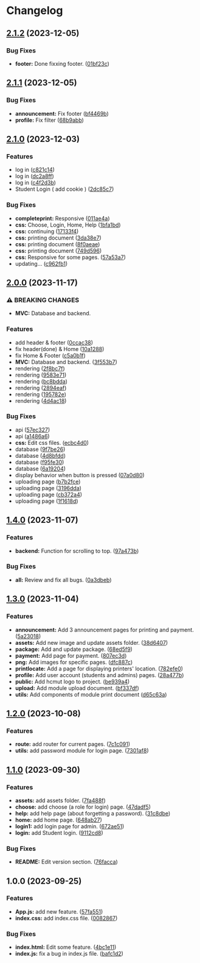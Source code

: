 # Changelog

## [2.1.2](https://github.com/grassnhi/bkprint-web/compare/v2.1.1...v2.1.2) (2023-12-05)


### Bug Fixes

* **footer:** Done fixxing footer. ([01bf23c](https://github.com/grassnhi/bkprint-web/commit/01bf23c1d86c1f4c122ac12441fa283de428c316))

## [2.1.1](https://github.com/grassnhi/bkprint-web/compare/v2.1.0...v2.1.1) (2023-12-05)


### Bug Fixes

* **announcement:** Fix footer ([bf4469b](https://github.com/grassnhi/bkprint-web/commit/bf4469bf3386a8b362ef2b244bc7b9b226d4e0fd))
* **profile:** Fix filter ([68b9abb](https://github.com/grassnhi/bkprint-web/commit/68b9abb58151fac9cfa5f6d5d50b9f572ba9f978))

## [2.1.0](https://github.com/grassnhi/bkprint-web/compare/v2.0.0...v2.1.0) (2023-12-03)


### Features

* log in ([c821c14](https://github.com/grassnhi/bkprint-web/commit/c821c14a1644e1c51c95312cbdd0aecd42752194))
* log in ([dc2a8ff](https://github.com/grassnhi/bkprint-web/commit/dc2a8ff6a90eec51242de8c575a446fa7b35b6ff))
* log in ([c4f2d3b](https://github.com/grassnhi/bkprint-web/commit/c4f2d3b0814f275787dfa8cc8e927f5c9deb30dd))
* Student Login ( add cookie ) ([2dc85c7](https://github.com/grassnhi/bkprint-web/commit/2dc85c7ecb9ed9065f6cff86d2046a77e287c8ef))


### Bug Fixes

* **completeprint:** Responsive ([011ae4a](https://github.com/grassnhi/bkprint-web/commit/011ae4abbc48566e26e38ff43c5e935eea2bf513))
* **css:** Choose, Login, Home, Help ([1bfa1bd](https://github.com/grassnhi/bkprint-web/commit/1bfa1bd70a12d958cdf41445d7cd80a71d6ed93f))
* **css:** continuing ([17133f4](https://github.com/grassnhi/bkprint-web/commit/17133f4a1e3b656c5e1a658eb11fac4d006a68e5))
* **css:** printing document ([3da38e7](https://github.com/grassnhi/bkprint-web/commit/3da38e781ab2c13abcba04709eb5ba02daca86cf))
* **css:** printing document ([8f0aeae](https://github.com/grassnhi/bkprint-web/commit/8f0aeae527b468603cc55091bc7d193b96ab6a22))
* **css:** printing document ([749d596](https://github.com/grassnhi/bkprint-web/commit/749d59669e0b650afa2a0c75461253a544b1245d))
* **css:** Responsive for some pages. ([57a53a7](https://github.com/grassnhi/bkprint-web/commit/57a53a7df70a438f9889586092dd87c45e632da3))
* updating... ([c962fb1](https://github.com/grassnhi/bkprint-web/commit/c962fb1f50ead0d9ffb11d67c50c5a5f88e66c3a))

## [2.0.0](https://github.com/grassnhi/bkprint-web/compare/v1.4.0...v2.0.0) (2023-11-17)


### ⚠ BREAKING CHANGES

* **MVC:** Database and backend.

### Features

* add header & footer ([0ccac38](https://github.com/grassnhi/bkprint-web/commit/0ccac38738b3c47db08a75965eb392f324eef884))
* fix header(done) & Home ([10a1288](https://github.com/grassnhi/bkprint-web/commit/10a1288989b5511a68aaf8dee606923f54f876a1))
* fix Home & Footer ([c5a0b1f](https://github.com/grassnhi/bkprint-web/commit/c5a0b1f191672c1fecdef58ce2ed668b641c8b23))
* **MVC:** Database and backend. ([3f553b7](https://github.com/grassnhi/bkprint-web/commit/3f553b72f3a2e6463741956f4ea070e6b7ae455e))
* rendering ([2f8bc7f](https://github.com/grassnhi/bkprint-web/commit/2f8bc7fc30b6d577a0c0ae8192c93592b780b8bb))
* rendering ([9583e71](https://github.com/grassnhi/bkprint-web/commit/9583e7109e2a48221bc6dff497cfc39a34a68518))
* rendering ([bc8bdda](https://github.com/grassnhi/bkprint-web/commit/bc8bdda9e33876db5642730a1db3f3e9ef51a136))
* rendering ([2894eaf](https://github.com/grassnhi/bkprint-web/commit/2894eaf12414f085f2b0f9c0a1e63b08b54517d5))
* rendering ([195782e](https://github.com/grassnhi/bkprint-web/commit/195782e0fb0c08af89b3a78c226c9b54e3961874))
* rendering ([4d4ac18](https://github.com/grassnhi/bkprint-web/commit/4d4ac18c3c977afcbd9c8d7b6aa5afd20219e0a8))


### Bug Fixes

* api ([57ec327](https://github.com/grassnhi/bkprint-web/commit/57ec327f92ed527e38bd67addb706d3a3a102531))
* api ([a1486a6](https://github.com/grassnhi/bkprint-web/commit/a1486a6cf95a59578bc6cba2a47393e6fa5853dd))
* **css:** Edit css files. ([ecbc4d0](https://github.com/grassnhi/bkprint-web/commit/ecbc4d04db109cc90cfc51a27a9cfa9065e1f66f))
* database ([9f7be26](https://github.com/grassnhi/bkprint-web/commit/9f7be26b224b4f4ac58ffe19a1a10fb26a0362cc))
* database ([4d8bfdd](https://github.com/grassnhi/bkprint-web/commit/4d8bfddc1fd150f8ddbdc250bc304ab550f3acac))
* database ([f95fe30](https://github.com/grassnhi/bkprint-web/commit/f95fe30e8a53a2e803ecd1b2154bbac98ab090f9))
* database ([6a19204](https://github.com/grassnhi/bkprint-web/commit/6a192043364501323d643a7c51c07c4f46ce6834))
* display behavior when button is pressed ([07a0d80](https://github.com/grassnhi/bkprint-web/commit/07a0d803e85b8ae72cc84cda38f2837858cc9d94))
* uploading page ([b7b2fce](https://github.com/grassnhi/bkprint-web/commit/b7b2fce352f7f11d842b4b68df833392b9e94fba))
* uploading page ([3196dda](https://github.com/grassnhi/bkprint-web/commit/3196dda9884440ef11a1874ce8fd616d1422ca29))
* uploading page ([cb372a4](https://github.com/grassnhi/bkprint-web/commit/cb372a43ec9a9007b727c08b2624a0bc7628fcba))
* uploading page ([1f1618d](https://github.com/grassnhi/bkprint-web/commit/1f1618d75d2a01db668a51c96acf463fe6907634))

## [1.4.0](https://github.com/grassnhi/bkprint-web/compare/v1.3.0...v1.4.0) (2023-11-07)


### Features

* **backend:** Function for scrolling to top. ([97a473b](https://github.com/grassnhi/bkprint-web/commit/97a473be88f17cf9789169008d5b0ac7a1f26bd6))


### Bug Fixes

* **all:** Review and fix all bugs. ([0a3dbeb](https://github.com/grassnhi/bkprint-web/commit/0a3dbebb6f53bb0b6e7bbdbffd951389eb75d015))

## [1.3.0](https://github.com/grassnhi/bkprint-web/compare/v1.2.0...v1.3.0) (2023-11-04)


### Features

* **announcement:** Add 3 announcement pages for printing and payment. ([5a23018](https://github.com/grassnhi/bkprint-web/commit/5a23018611d60a6462f3e164dfa945adfd1dbd38))
* **assets:** Add new image and update assets folder. ([38d6407](https://github.com/grassnhi/bkprint-web/commit/38d64072b1767fb95c9f337533cc0b5441a2014b))
* **package:** Add and update package. ([68ed5f9](https://github.com/grassnhi/bkprint-web/commit/68ed5f99f7f20438772c060e61e54e57c8c16adf))
* **payment:** Add page for payment. ([807ec3d](https://github.com/grassnhi/bkprint-web/commit/807ec3db4950b8e06650ac12c0b8a139ffe5ccc7))
* **png:** Add images for specific pages. ([dfc887c](https://github.com/grassnhi/bkprint-web/commit/dfc887c1990508f0e1cee0670142fe75ee7aac53))
* **printlocate:** Add a page for displaying printers' location. ([782efe0](https://github.com/grassnhi/bkprint-web/commit/782efe0ac0c1daeca94f59d6233b3562a65bd7ef))
* **profile:** Add user account (students and admins) pages. ([28a477b](https://github.com/grassnhi/bkprint-web/commit/28a477b02573087fbafafaa0baf7f0062d8b96f9))
* **public:** Add hcmut logo to project. ([be939a4](https://github.com/grassnhi/bkprint-web/commit/be939a40662a4dec6ce20738afdb64b9411d2994))
* **upload:** Add module upload document. ([bf337df](https://github.com/grassnhi/bkprint-web/commit/bf337df9c3a134be5556d1e6bb3db2196c6db0b3))
* **utils:** Add components of module print document ([d65c63a](https://github.com/grassnhi/bkprint-web/commit/d65c63a084fd61610a9956dc2b1a953450c60d8d))

## [1.2.0](https://github.com/grassnhi/bkprint-web/compare/v1.1.0...v1.2.0) (2023-10-08)


### Features

* **route:** add router for current pages. ([7c1c091](https://github.com/grassnhi/bkprint-web/commit/7c1c091bdb77a18cfa5342757f1a407788f4d783))
* **utils:** add password module for login page. ([7301af8](https://github.com/grassnhi/bkprint-web/commit/7301af8c869214a9aa4de197c338ea342bbd5e48))

## [1.1.0](https://github.com/grassnhi/bkprint-web/compare/v1.0.0...v1.1.0) (2023-09-30)


### Features

* **assets:** add assets folder. ([7fa488f](https://github.com/grassnhi/bkprint-web/commit/7fa488f108b0960440662909d5fe02c53ad45f16))
* **choose:** add choose (a role for login) page. ([47dadf5](https://github.com/grassnhi/bkprint-web/commit/47dadf5223bb325c9c7de93f2e06382baec5b075))
* **help:** add help page (about forgetting a password). ([31c8dbe](https://github.com/grassnhi/bkprint-web/commit/31c8dbed408864e487fcf75b847f24e2b970627d))
* **home:** add home page. ([648ab27](https://github.com/grassnhi/bkprint-web/commit/648ab27025d918a26633133e06da387eaed02b53))
* **login1:** add login page for admin. ([672ae51](https://github.com/grassnhi/bkprint-web/commit/672ae51da642c2c4ab86fcebf31ae63b87524c44))
* **login:** add Student login. ([9112cd8](https://github.com/grassnhi/bkprint-web/commit/9112cd82293764adb36eab296c090d994107bb42))


### Bug Fixes

* **README:** Edit version section. ([76facca](https://github.com/grassnhi/bkprint-web/commit/76faccae67bd3cf15215ecdb2760a96999d25498))

## 1.0.0 (2023-09-25)


### Features

* **App.js:** add new feature. ([57fa551](https://github.com/grassnhi/bkprint-web/commit/57fa55116277bdf322e9f46bb3041e684e366014))
* **index.css:** add index.css file. ([0082867](https://github.com/grassnhi/bkprint-web/commit/00828674f5f78c8356c247a94737a8783a4bf53f))


### Bug Fixes

* **index.html:** Edit some feature. ([4bc1e11](https://github.com/grassnhi/bkprint-web/commit/4bc1e11a50ba51713180155061f9e3851daf8d54))
* **index.js:** fix a bug in index.js file. ([bafc1d2](https://github.com/grassnhi/bkprint-web/commit/bafc1d284a7d605da648ab9e7d9d2e9e700af1b4))
